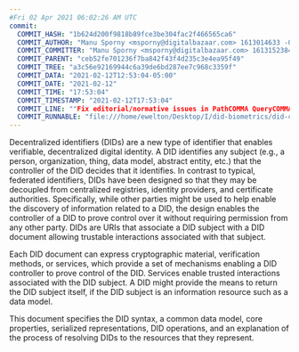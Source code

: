 ```yaml
---
#Fri 02 Apr 2021 06:02:26 AM UTC
commit:
  COMMIT_HASH: "1b624d200f9818b89fce3be304fac2f466565ca6"
  COMMIT_AUTHOR: "Manu Sporny <msporny@digitalbazaar.com> 1613014633 -0500"
  COMMIT_COMMITTER: "Manu Sporny <msporny@digitalbazaar.com> 1613152384 -0500"
  COMMIT_PARENT: "ceb52fe701236f7ba842f43f4d235c3e4ea95f49"
  COMMIT_TREE: "a3c56e92169944c6a39de6bd287ee7c968c3359f"
  COMMIT_DATA: "2021-02-12T12:53:04-05:00"
  COMMIT_DATE: "2021-02-12"
  COMMIT_TIME: "17:53:04"
  COMMIT_TIMESTAMP: "2021-02-12T17:53:04"
  COMMIT_LINE: ""Fix editorial/normative issues in PathCOMMA QueryCOMMA and Fragment sections."
  COMMIT_RUNNABLE: "file:///home/ewelton/Desktop/I/did-biometrics/did-core-dataset/analysis/gitinfo/1b624d200f9818b89fce3be304fac2f466565ca6/snapshot/index.html"
---
```


<section id="abstract">
<p>
<a>Decentralized identifiers</a> (DIDs) are a new type of identifier that
enables verifiable, decentralized digital identity. A <a>DID</a> identifies any
subject (e.g., a person, organization, thing, data model, abstract entity, etc.)
that the controller of the <a>DID</a> decides that it identifies. In contrast to
typical, federated identifiers, <a>DIDs</a> have been designed so that they may
be decoupled from centralized registries, identity providers, and certificate
authorities. Specifically, while other parties might be used to help enable the
discovery of information related to a <a>DID</a>, the design enables the
controller of a <a>DID</a> to prove control over it without requiring permission
from any other party. <a>DIDs</a> are <a>URIs</a> that associate a <a>DID
subject</a> with a <a>DID document</a> allowing trustable interactions
associated with that subject.
    </p>
<p>
Each <a>DID document</a> can express cryptographic material, <a>verification
methods</a>, or <a>services</a>, which provide a set of mechanisms enabling a
<a>DID controller</a> to prove control of the <a>DID</a>. <a>Services</a> enable
trusted interactions associated with the <a>DID subject</a>. A <a>DID</a> might
provide the means to return the <a>DID subject</a> itself, if the <a>DID
subject</a> is an information resource such as a data model.
    </p>
<p>
This document specifies the DID syntax, a common data model, core properties,
serialized representations, DID operations, and an explanation of the process
of resolving DIDs to the resources that they represent.
    </p>
</section>

